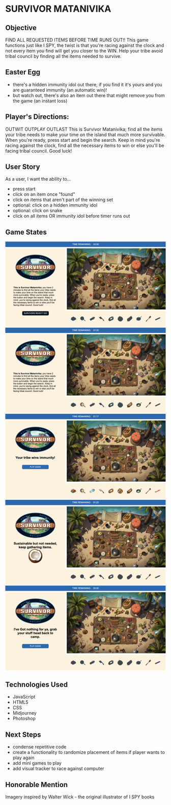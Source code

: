 # SURVIVOR MATANIVIKA

## Objective
FIND ALL REQUESTED ITEMS BEFORE TIME RUNS OUT!!
This game functions just like I SPY, the twist is that you're racing against the clock and not every item you find will get you closer to the WIN. Help your tribe avoid tribal council by finding all the items needed to survive.

## Easter Egg
- there's a hidden immunity idol out there, if you find it it's yours and you are guaranteed immunity (an automatic win)!
- but watch out, there's also an item out there that might remove you from the game (an instant loss)

## Player's Directions: 
OUTWIT OUTPLAY OUTLAST
This is Survivor Matanivika; find all the items your tribe needs to make your time on the island that much more survivable. When you're ready, press start and begin the search. Keep in mind you're racing against the clock, find all the necessary items to win or else you'll be facing tribal council. Good luck!

## User Story
As a user, I want the ability to...
- press start
- click on an item once "found"
- click on items that aren't part of the winning set
- optional: click on a hidden immunity idol
- optional: click on snake
- click on all items OR immunity idol before timer runs out

## Game States
![Alt text](<Screen Shot 2023-12-07 at 11.33.10 AM.png>)
![Alt text](<Screen Shot 2023-12-07 at 11.33.43 AM.png>)
![Alt text](<Screen Shot 2023-12-07 at 11.34.18 AM.png>)
![Alt text](<Screen Shot 2023-12-07 at 11.46.41 AM.png>)
![Alt text](<Screen Shot 2023-12-07 at 11.48.20 AM.png>)

## Technologies Used
- JavaScript
- HTML5
- CSS
- Midjourney
- Photoshop

## Next Steps
- condense repetitive code
- create a functionality to randomize placement of items if player wants to play again
- add mini games to play
- add visual tracker to race against computer

## Honorable Mention
Imagery inspired by Walter Wick - the original illustrator of I SPY books

